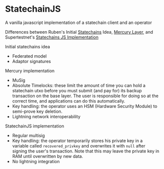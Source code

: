 # StatechainJS
A vanilla javascript implementation of a statechain client and an operator

Differences between Ruben's Initial [Statechains](https://medium.com/@RubenSomsen/statechains-non-custodial-off-chain-bitcoin-transfer-1ae4845a4a39) Idea, [Mercury Layer](https://docs.mercurylayer.com/), and Supertestnet's [Statechains JS Implementation](https://github.com/supertestnet/statechainjs)

Initial statechains idea

- Federated model
- Adaptor signatures

Mercury implementation

- MuSig
- Absolute Timelocks: these limit the amount of time you can hold a statechain utxo before you must submit (and pay for) its backup transaction on the base layer. The user is responsible for doing so at the correct time, and applications can do this automatically.
- Key handling: the operator uses an HSM (Hardware Security Module) to semi-prove key deletion.
- Lightning network interoperability

StatechainJS implementation

- Regular multisig
- Key handling: the operator temporarily stores his private key in a variable called `recovered_privkey` and overwrites it with `null` after signing the user's transaction. Note that this may leave the private key in RAM until overwritten by new data.
- No lightning integration

